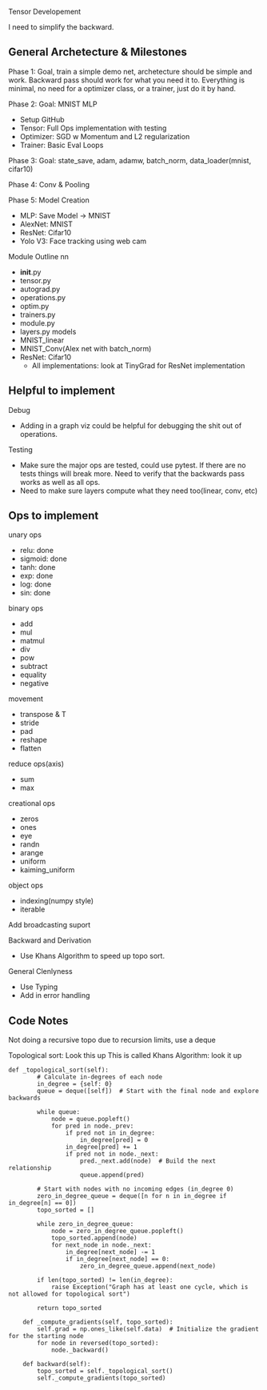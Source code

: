 Tensor Developement

I need to simplify the backward.

## General Archetecture & Milestones

Phase 1: Goal, train a simple demo net, archetecture should be simple and work. Backward pass should work for what you need it to. Everything is minimal, no need for a optimizer class, or a trainer, just do it by hand.

Phase 2: Goal: MNIST MLP
- Setup GitHub
- Tensor: Full Ops implementation with testing
- Optimizer: SGD w Momentum and L2 regularization
- Trainer: Basic Eval Loops

Phase 3: Goal: state_save, adam, adamw, batch_norm, data_loader(mnist, cifar10)

Phase 4: Conv & Pooling

Phase 5: Model Creation
- MLP: Save Model -> MNIST
- AlexNet: MNIST
- ResNet: Cifar10
- Yolo V3: Face tracking using web cam

Module Outline
nn
- __init__.py
- tensor.py
- autograd.py
- operations.py
- optim.py
- trainers.py
- module.py
- layers.py
models
- MNIST_linear
- MNIST_Conv(Alex net with batch_norm)
- ResNet: Cifar10
    - All implementations: look at TinyGrad for ResNet implementation



## Helpful to implement

Debug
- Adding in a graph viz could be helpful for debugging the shit out of operations.

Testing
- Make sure the major ops are tested, could use pytest. If there are no tests things will break more. Need to verify that the backwards pass works as well as all ops.
- Need to make sure layers compute what they need too(linear, conv, etc)

## Ops to implement

unary ops
- relu: done
- sigmoid: done
- tanh: done
- exp: done
- log: done
- sin: done


binary ops
- add
- mul
- matmul
- div
- pow
- subtract
- equality
- negative

movement 
- transpose & T
- stride
- pad
- reshape
- flatten


reduce ops(axis)
- sum
- max

creational ops
- zeros
- ones
- eye
- randn
- arange
- uniform
- kaiming_uniform

object ops
- indexing(numpy style)
- iterable

Add broadcasting suport

Backward and Derivation
- Use Khans Algorithm to speed up topo sort.

General Clenlyness
- Use Typing
- Add in error handling



## Code Notes

Not doing a recursive topo due to recursion limits, use a deque

Topological sort: Look this up
This is called Khans Algorithm: look it up

```
def _topological_sort(self):
        # Calculate in-degrees of each node
        in_degree = {self: 0}
        queue = deque([self])  # Start with the final node and explore backwards

        while queue:
            node = queue.popleft()
            for pred in node._prev:
                if pred not in in_degree:
                    in_degree[pred] = 0
                in_degree[pred] += 1
                if pred not in node._next:
                    pred._next.add(node)  # Build the next relationship
                    queue.append(pred)

        # Start with nodes with no incoming edges (in_degree 0)
        zero_in_degree_queue = deque([n for n in in_degree if in_degree[n] == 0])
        topo_sorted = []

        while zero_in_degree_queue:
            node = zero_in_degree_queue.popleft()
            topo_sorted.append(node)
            for next_node in node._next:
                in_degree[next_node] -= 1
                if in_degree[next_node] == 0:
                    zero_in_degree_queue.append(next_node)

        if len(topo_sorted) != len(in_degree):
            raise Exception("Graph has at least one cycle, which is not allowed for topological sort")

        return topo_sorted

    def _compute_gradients(self, topo_sorted):
        self.grad = np.ones_like(self.data)  # Initialize the gradient for the starting node
        for node in reversed(topo_sorted):
            node._backward()

    def backward(self):
        topo_sorted = self._topological_sort()
        self._compute_gradients(topo_sorted)
```